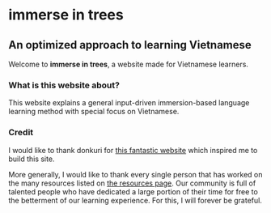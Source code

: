 # immerse in trees

## An optimized approach to learning Vietnamese

Welcome to **immerse in trees**, a website made for Vietnamese learners.

### What is this website about?

This website explains a general input-driven immersion-based language learning method with special focus on Vietnamese.

### Credit

I would like to thank donkuri for [this fantastic website](https://donkuri.github.io/learn-japanese/) which inspired me to build this site.

More generally, I would like to thank every single person that has worked on the many resources listed on [the resources page](resources.md). Our community is full of talented people who have dedicated a large portion of their time for free to the betterment of our learning experience. For this, I will forever be grateful.